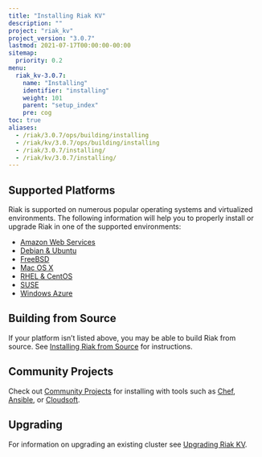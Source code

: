 ```yaml
---
title: "Installing Riak KV"
description: ""
project: "riak_kv"
project_version: "3.0.7"
lastmod: 2021-07-17T00:00:00-00:00
sitemap:
  priority: 0.2
menu:
  riak_kv-3.0.7:
    name: "Installing"
    identifier: "installing"
    weight: 101
    parent: "setup_index"
    pre: cog
toc: true
aliases:
  - /riak/3.0.7/ops/building/installing
  - /riak/kv/3.0.7/ops/building/installing
  - /riak/3.0.7/installing/
  - /riak/kv/3.0.7/installing/
---
```


[install aws]: {{<baseurl>}}riak/kv/3.0.7/setup/installing/amazon-web-services
[install debian & ubuntu]: {{<baseurl>}}riak/kv/3.0.7/setup/installing/debian-ubuntu
[install freebsd]: {{<baseurl>}}riak/kv/3.0.7/setup/installing/freebsd
[install mac osx]: {{<baseurl>}}riak/kv/3.0.7/setup/installing/mac-osx
[install rhel & centos]: {{<baseurl>}}riak/kv/3.0.7/setup/installing/rhel-centos
[install suse]: {{<baseurl>}}riak/kv/3.0.7/setup/installing/suse
[install windows azure]: {{<baseurl>}}riak/kv/3.0.7/setup/installing/windows-azure
[install source index]: {{<baseurl>}}riak/kv/3.0.7/setup/installing/source
[community projects]: {{<baseurl>}}community/projects
[upgrade index]: {{<baseurl>}}riak/kv/3.0.7/setup/upgrading

## Supported Platforms

Riak is supported on numerous popular operating systems and virtualized
environments. The following information will help you to
properly install or upgrade Riak in one of the supported environments:

  * [Amazon Web Services][install aws]
  * [Debian & Ubuntu][install debian & ubuntu]
  * [FreeBSD][install freebsd]
  * [Mac OS X][install mac osx]
  * [RHEL & CentOS][install rhel & centos]
  * [SUSE][install suse]
  * [Windows Azure][install windows azure]

## Building from Source

If your platform isn’t listed above, you may be able to build Riak from source. See [Installing Riak from Source][install source index] for instructions.

## Community Projects

Check out [Community Projects][community projects] for installing with tools such as [Chef](https://www.chef.io/chef/), [Ansible](http://www.ansible.com/), or [Cloudsoft](http://www.cloudsoftcorp.com/).

## Upgrading

For information on upgrading an existing cluster see [Upgrading Riak KV][upgrade index].

